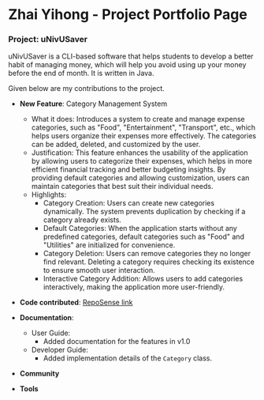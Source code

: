 # Zhai Yihong - Project Portfolio Page

### Project: uNivUSaver

uNivUSaver is a CLI-based software that helps students to develop a better habit of managing money, which will help you avoid using up your money before the end of month. It is written in Java.

Given below are my contributions to the project.

* **New Feature**: Category Management System
    * What it does: Introduces a system to create and manage expense categories, such as "Food", "Entertainment", "Transport", etc., which helps users organize their expenses more effectively. The categories can be added, deleted, and customized by the user.
    * Justification: This feature enhances the usability of the application by allowing users to categorize their expenses, which helps in more efficient financial tracking and better budgeting insights. By providing default categories and allowing customization, users can maintain categories that best suit their individual needs.
    * Highlights:
      - Category Creation: Users can create new categories dynamically. The system prevents duplication by checking if a category already exists.
      - Default Categories: When the application starts without any predefined categories, default categories such as "Food" and "Utilities" are initialized for convenience.
      - Category Deletion: Users can remove categories they no longer find relevant. Deleting a category requires checking its existence to ensure smooth user interaction.
      - Interactive Category Addition: Allows users to add categories interactively, making the application more user-friendly.

* **Code contributed**: [RepoSense link](https://nus-cs2113-ay2425s1.github.io/tp-dashboard/?search=Zhai&sort=groupTitle&sortWithin=title&timeframe=commit&mergegroup=&groupSelect=groupByRepos&breakdown=true&checkedFileTypes=docs~functional-code~test-code~other&since=2024-09-20&tabOpen=true&tabType=authorship&tabAuthor=YukeeHong&tabRepo=AY2425S1-CS2113-W10-4%2Ftp%5Bmaster%5D&authorshipIsMergeGroup=false&authorshipFileTypes=docs~functional-code~test-code&authorshipIsBinaryFileTypeChecked=false&authorshipIsIgnoredFilesChecked=false)

* **Documentation**:
    * User Guide:
        * Added documentation for the features in v1.0
    * Developer Guide:
        * Added implementation details of the `Category` class.

* **Community**

* **Tools**
